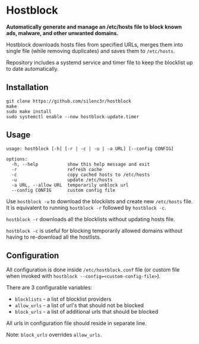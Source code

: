 # Hostblock

**Automatically generate and manage an /etc/hosts file to block known ads, malware, and other unwanted domains.**

Hostblock downloads hosts files from specified URLs, merges them
into single file (while removing duplicates) and saves them to
`/etc/hosts`.

Repository includes a systemd service and timer file to keep the blocklist up to date automatically.

## Installation
```
git clone https://github.com/silenc3r/hostblock
make
sudo make install
sudo systemctl enable --now hostblock-update.timer
```

## Usage
```
usage: hostblock [-h] [-r | -c | -u | -a URL] [--config CONFIG]

options:
  -h, --help           show this help message and exit
  -r                   refresh cache
  -c                   copy cached hosts to /etc/hosts
  -u                   update /etc/hosts
  -a URL, --allow URL  temporarily unblock url
  --config CONFIG      custom config file
```

Use `hostblock -u` to download the blockilsts and create new `/etc/hosts` file. It is equivalent to running `hostblock -r` followed by `hostblock -c`.

`hostblock -r` downloads all the blocklists without updating hosts file.

`hostblock -c` is useful for blocking temporarily allowed domains
without having to re-download all the hostlists.

## Configuration
All configuration is done inside `/etc/hostblock.conf` file (or custom file when invoked with `hostblock --config=<custom-config-file>`).

There are 3 configurable variables:
- `blocklists` - a list of blocklist providers
- `allow_urls` - a list of url's that should not be blocked
- `block_urls` - a list of additional urls that should be blocked

All urls in configuration file should reside in separate line.

Note: `block_urls` overrides `allow_urls`.
